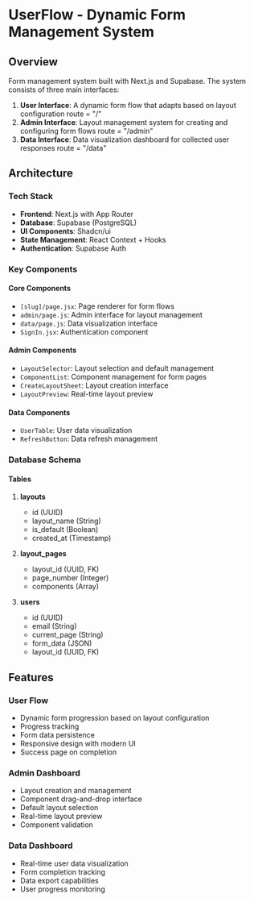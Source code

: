 # UserFlow - Dynamic Form Management System

## Overview

Form management system built with Next.js and Supabase. The system consists of three main interfaces:

1. **User Interface**: A dynamic form flow that adapts based on layout configuration route = "/"
2. **Admin Interface**: Layout management system for creating and configuring form flows route = "/admin"
3. **Data Interface**: Data visualization dashboard for collected user responses route = "/data"

## Architecture

### Tech Stack
- **Frontend**: Next.js with App Router
- **Database**: Supabase (PostgreSQL)
- **UI Components**: Shadcn/ui
- **State Management**: React Context + Hooks
- **Authentication**: Supabase Auth

### Key Components

#### Core Components
- `[slug]/page.jsx`: Page renderer for form flows
- `admin/page.js`: Admin interface for layout management
- `data/page.js`: Data visualization interface
- `SignIn.jsx`: Authentication component

#### Admin Components
- `LayoutSelector`: Layout selection and default management
- `ComponentList`: Component management for form pages
- `CreateLayoutSheet`: Layout creation interface
- `LayoutPreview`: Real-time layout preview

#### Data Components
- `UserTable`: User data visualization
- `RefreshButton`: Data refresh management

### Database Schema

#### Tables
1. **layouts**
   - id (UUID)
   - layout_name (String)
   - is_default (Boolean)
   - created_at (Timestamp)

2. **layout_pages**
   - layout_id (UUID, FK)
   - page_number (Integer)
   - components (Array)

3. **users**
   - id (UUID)
   - email (String)
   - current_page (String)
   - form_data (JSON)
   - layout_id (UUID, FK)

## Features

### User Flow
- Dynamic form progression based on layout configuration
- Progress tracking
- Form data persistence
- Responsive design with modern UI
- Success page on completion

### Admin Dashboard
- Layout creation and management
- Component drag-and-drop interface
- Default layout selection
- Real-time layout preview
- Component validation

### Data Dashboard
- Real-time user data visualization
- Form completion tracking
- Data export capabilities
- User progress monitoring